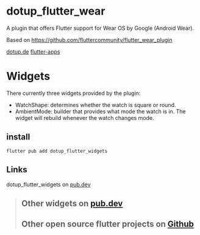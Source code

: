 # dotup_flutter_wear

A plugin that offers Flutter support for Wear OS by Google (Android Wear).

Based on https://github.com/fluttercommunity/flutter_wear_plugin


[dotup.de](https://dotup.de)
[flutter-apps](https://flutter-apps.ml)

# Widgets

There currently three widgets provided by the plugin:

* WatchShape: determines whether the watch is square or round.
* AmbientMode: builder that provides what mode the watch is in. The widget will rebuild whenever the watch changes mode.


## install
`flutter pub add dotup_flutter_widgets`

## Links

dotup_flutter_widgets on [pub.dev](https://pub.dev/packages/dotup_flutter_widgets)


> ## Other widgets on [pub.dev](https://pub.dev/packages?q=dotup)
> 
> ## Other open source flutter projects on [Github](https://github.com/search?q=dotup_flutter)
